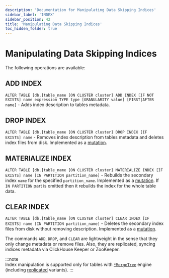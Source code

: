```yaml
---
description: 'Documentation for Manipulating Data Skipping Indices'
sidebar_label: 'INDEX'
sidebar_position: 42
title: 'Manipulating Data Skipping Indices'
toc_hidden_folder: true
---
```


# Manipulating Data Skipping Indices

The following operations are available:

## ADD INDEX 

`ALTER TABLE [db.]table_name [ON CLUSTER cluster] ADD INDEX [IF NOT EXISTS] name expression TYPE type [GRANULARITY value] [FIRST|AFTER name]` - Adds index description to tables metadata.

## DROP INDEX 

`ALTER TABLE [db.]table_name [ON CLUSTER cluster] DROP INDEX [IF EXISTS] name` - Removes index description from tables metadata and deletes index files from disk. Implemented as a [mutation](/sql-reference/statements/alter/index.md#mutations).

## MATERIALIZE INDEX 

`ALTER TABLE [db.]table_name [ON CLUSTER cluster] MATERIALIZE INDEX [IF EXISTS] name [IN PARTITION partition_name]` - Rebuilds the secondary index `name` for the specified `partition_name`. Implemented as a [mutation](/sql-reference/statements/alter/index.md#mutations). If `IN PARTITION` part is omitted then it rebuilds the index for the whole table data.

## CLEAR INDEX 

`ALTER TABLE [db.]table_name [ON CLUSTER cluster] CLEAR INDEX [IF EXISTS] name [IN PARTITION partition_name]` - Deletes the secondary index files from disk without removing description. Implemented as a [mutation](/sql-reference/statements/alter/index.md#mutations).


The commands `ADD`, `DROP`, and `CLEAR` are lightweight in the sense that they only change metadata or remove files.
Also, they are replicated, syncing indices metadata via ClickHouse Keeper or ZooKeeper.

:::note    
Index manipulation is supported only for tables with [`*MergeTree`](/engines/table-engines/mergetree-family/mergetree.md) engine (including [replicated](/engines/table-engines/mergetree-family/replication.md) variants).
:::
